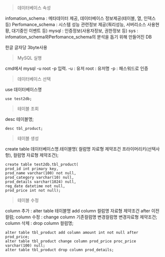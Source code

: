 > 데이터베이스 속성

infomation_schema 	: 메타데이터 제공, 데이터베이스 정보제공(테이블, 열, 인덱스 등)
Perfomance_schema 	: 시스템 성능 관련정보 제공(쿼리성능, 서버리소스 사용현황, 대기중인 이벤트 등)
mysql 			: 인증정보(사용자정보, 권한정보 등)
sys 			: infomation_schema와Perfomance_schema의 분석을 돕기 위해 만들어진 DB

한글 글자당 3byte사용

> MySQL 실행

cmd에서 mysql -u root -p 입력.
-u : 유저
root : 유저명
-p : 패스워드로 인증


> 데이터베이스 선택

use 데이터베이스명
``` mysql
use test2db;
```


> 테이블 조회

desc 테이블명;
``` mysql
desc tbl_product;
```


> 테이블 생성

create table 데이터베이스명.테이블명(
컬럼명 자료형 제약조건 프라이머리키(선택사항),
컬럼명 자료형 제약조건);

```  mysql
create table test2db.tbl_product(
prod_id int primary key,
prod_name varchar(100) not null,
prod_category varchar(10) null,
prod_details varchar(1024) null,
reg_date datetime not null,
prod_price int not null);
```


> 테이블 수정

column 추가 : alter table 테이블명 add column 컬럼명 자료형 제약조건 after 이전컬럼;
column 수정 : 		       change column 기존컬럼명 변경컬럼명 변경자료형 제약조건;
column 삭제 : 		       drop column 컬럼명;

``` mysql
alter table tbl_product add column amount int not null after prod_price;
alter table tbl_product change column prod_price proc_price varchar(100) null;
alter table tbl_product drop column prod_details;
```
